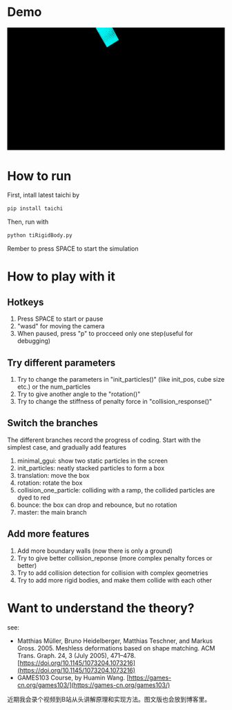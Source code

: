 # Demo
![demo](demo.gif)

# How to run
First, intall latest taichi by
```python
pip install taichi
```

Then, run with
```python
python tiRigidBody.py
```
Rember to press SPACE to start the simulation

# How to play with it
## Hotkeys
1. Press SPACE to start or pause
2. "wasd" for moving the camera
3. When paused, press "p" to procceed only one step(useful for debugging)

## Try different parameters
1. Try to change the parameters in "init_particles()" (like init_pos, cube size etc.) or the num_particles
2. Try to give another angle to the "rotation()"
3. Try to change the stiffness of penalty force in "collision_response()"

## Switch the branches
The different branches record the progress of coding.
Start with the simplest case, and gradually add features
1. minimal_ggui:  show two static particles in the screen
2. init_particles: neatly stacked particles to form a box
3. translation: move the box
4. rotation: rotate the box
5. collision_one_particle: colliding with a ramp, the collided particles are dyed to red
6. bounce: the box can drop and rebounce, but no rotation
7. master: the main branch

## Add more features
1. Add more boundary walls (now there is only a ground)
2. Try to give better collision_reponse (more complex penalty forces or better)
3. Try to add collision detection for collision with complex geometries
4. Try to add more rigid bodies, and make them collide with each other


# Want to understand the theory?
see: 
- Matthias Müller, Bruno Heidelberger, Matthias Teschner, and Markus Gross. 2005. Meshless deformations based on shape matching. ACM Trans. Graph. 24, 3 (July 2005), 471–478. [https://doi.org/10.1145/1073204.1073216](https://doi.org/10.1145/1073204.1073216)
- GAMES103 Course, by Huamin Wang. [https://games-cn.org/games103/](https://games-cn.org/games103/)

近期我会录个视频到B站从头讲解原理和实现方法。图文版也会放到博客里。